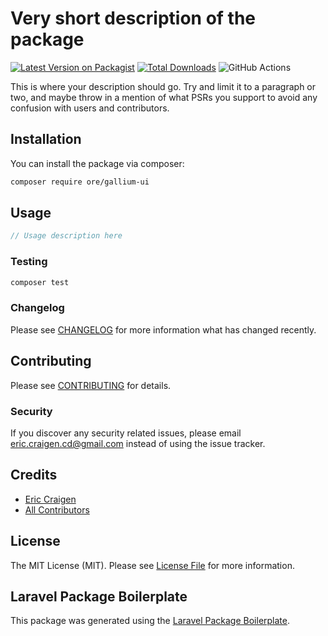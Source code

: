 # Very short description of the package

[![Latest Version on Packagist](https://img.shields.io/packagist/v/ore/gallium-ui.svg?style=flat-square)](https://packagist.org/packages/ore/gallium-ui)
[![Total Downloads](https://img.shields.io/packagist/dt/ore/gallium-ui.svg?style=flat-square)](https://packagist.org/packages/ore/gallium-ui)
![GitHub Actions](https://github.com/ore/gallium-ui/actions/workflows/main.yml/badge.svg)

This is where your description should go. Try and limit it to a paragraph or two, and maybe throw in a mention of what PSRs you support to avoid any confusion with users and contributors.

## Installation

You can install the package via composer:

```bash
composer require ore/gallium-ui
```

## Usage

```php
// Usage description here
```

### Testing

```bash
composer test
```

### Changelog

Please see [CHANGELOG](CHANGELOG.md) for more information what has changed recently.

## Contributing

Please see [CONTRIBUTING](CONTRIBUTING.md) for details.

### Security

If you discover any security related issues, please email eric.craigen.cd@gmail.com instead of using the issue tracker.

## Credits

-   [Eric Craigen](https://github.com/ore)
-   [All Contributors](../../contributors)

## License

The MIT License (MIT). Please see [License File](LICENSE.md) for more information.

## Laravel Package Boilerplate

This package was generated using the [Laravel Package Boilerplate](https://laravelpackageboilerplate.com).
